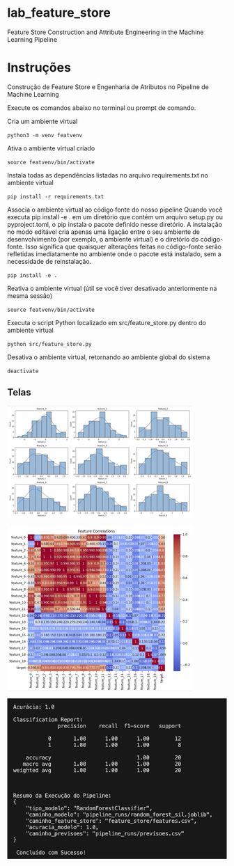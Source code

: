 # lab_feature_store
 Feature Store Construction and Attribute Engineering in the Machine Learning Pipeline

# Instruções
Construção de Feature Store e Engenharia de Atributos no Pipeline de Machine Learning

Execute os comandos abaixo no terminal ou prompt de comando.

Cria um ambiente virtual

`python3 -m venv featvenv`


Ativa o ambiente virtual criado

`source featvenv/bin/activate`


Instala todas as dependências listadas no arquivo requirements.txt no ambiente virtual

`pip install -r requirements.txt`


Associa o ambiente virtual ao código fonte do nosso pipeline
Quando você executa pip install -e . em um diretório que contém um arquivo setup.py ou pyproject.toml, o pip instala o pacote definido nesse diretório. A instalação no modo editável cria apenas uma ligação entre o seu ambiente de desenvolvimento (por exemplo, o ambiente virtual) e o diretório do código-fonte. 
Isso significa que quaisquer alterações feitas no código-fonte serão refletidas imediatamente no ambiente onde o pacote está instalado, sem a necessidade de reinstalação.

`pip install -e .`


Reativa o ambiente virtual (útil se você tiver desativado anteriormente na mesma sessão)

`source featvenv/bin/activate`


Executa o script Python localizado em src/feature_store.py dentro do ambiente virtual

`python src/feature_store.py`


Desativa o ambiente virtual, retornando ao ambiente global do sistema

`deactivate`



## Telas

![Screenshot1](/images/grafico1.png)

![Screenshot2](/images/grafico2.png)

![Screenshot3](/images/final.png)